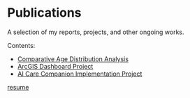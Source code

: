 # Publications

A selection of my reports, projects, and other ongoing works.

Contents:

- [Comparative Age Distribution Analysis]()
- [ArcGIS Dashboard Project]()
- [AI Care Companion Implementation Project]()

 [resume](resume-mrt.pdf)
